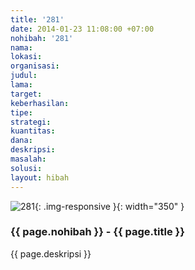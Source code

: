 ```yaml
---
title: '281'
date: 2014-01-23 11:08:00 +07:00
nohibah: '281'
nama: 
lokasi: 
organisasi: 
judul: 
lama: 
target: 
keberhasilan: 
tipe: 
strategi: 
kuantitas: 
dana: 
deskripsi: 
masalah: 
solusi: 
layout: hibah
---
```


![281](/static/img/hibahcms/281.png){: .img-responsive }{: width="350" }

### {{ page.nohibah }} - {{ page.title }}

{{ page.deskripsi }}
